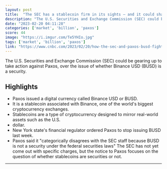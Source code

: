 ```yaml
---
layout: post
title:  "The SEC has a stablecoin firm in its sights — and it could shake up the whole $137 billion market"
description: "The U.S. Securities and Exchange Commission (SEC) could be gearing up to take action against Paxos, over the issue of whether Binance USD (BUSD) is a security."
date: "2023-02-20 04:11:28"
categories: ['market', 'billion', 'paxos']
score: 44
image: "https://i.imgur.com/Te5YHIo.jpg"
tags: ['market', 'billion', 'paxos']
link: "https://www.cnbc.com/2023/02/20/how-the-sec-and-paxos-busd-fight-could-impact-the-stablecoin-market.html"
---
```


The U.S. Securities and Exchange Commission (SEC) could be gearing up to take action against Paxos, over the issue of whether Binance USD (BUSD) is a security.

## Highlights

- Paxos issued a digital currency called Binance USD or BUSD.
- It is a stablecoin associated with Binance, one of the world's biggest cryptocurrency exchanges.
- Stablecoins are a type of cryptocurrency designed to mirror real-world assets such as the U.S.
- dollar.
- New York state's financial regulator ordered Paxos to stop issuing BUSD last week.
- Paxos said it "categorically disagrees with the SEC staff because BUSD is not a security under the federal securities laws" The SEC has not yet come out with specific charges, but the notice to Paxos focuses on the question of whether stablecoins are securities or not.

---
